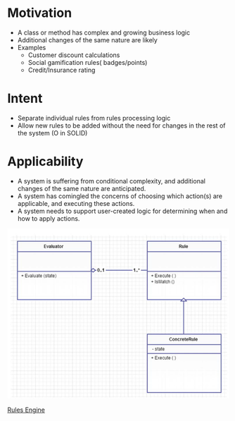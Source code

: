 # Motivation
* A class or method has complex and growing business logic
* Additional changes of the same nature are likely
* Examples
  * Customer discount calculations
  * Social gamification rules( badges/points)
  * Credit/Insurance rating

# Intent
* Separate individual rules from rules processing logic
* Allow new rules to be added without the need for changes in the rest of the system (O in SOLID)

# Applicability
* A system is suffering from conditional complexity, and additional changes of the same nature are anticipated.
* A system has comingled the concerns of choosing which action(s)  are applicable, and executing these actions.
* A system needs to support user-created logic for determining when and how to apply actions.

![structure](https://github.com/sairamaj/designpatterns/blob/master/rulespattern/structure.png)

[Rules Engine](https://msdn.microsoft.com/en-us/library/dd554919.aspx)
